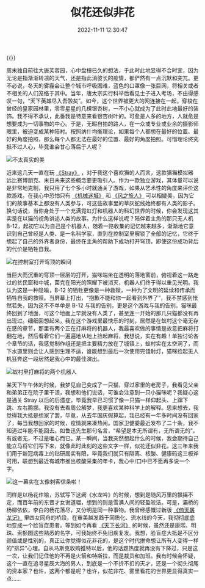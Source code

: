 ﻿---
categories:
- 生活感悟
copyright: true
date: 2022-11-11 12:30:47
description: ''
slug:  Like-Flowers-Not-Flowers
tags:
- 生活
- 随笔
- 感悟
title: 似花还似非花
toc: true
image: /posts/似花非花/hd-wallpaper-g4698ef087_1280.jpg
---

{{<meting server="netease" type="song" id="5280041">}}

周末独自前往大唐芙蓉园，心中盘桓已久的想法，于此时此地显得不合时宜，因为无论是指渐渐转凉的天气，还是指此消彼长的疫情，都俨然有一点沉默和突兀。更不必说，冬天的雾霾会让整个城市呼吸困难，蓝色的口罩像一张巨网，将相关或者不相关的人们笼络于其中。当年，唐太宗实行科举后看见士子进入考场，不由得感叹一句，“天下英雄尽入吾彀矣”。如今，这个世界被更大的网连接在一起，穿梭在曾经的皇家园林里，零零星星的几棵银杏树，一不小心就成为了此时此地最好的装饰。我不得不承认，此番我是特意来看银杏树叶的。可愈是人多的地方，人就愈是想要成为一切事物的中心。于是，无暇自拍的路人，在一众或专业或业余的摄影师眼里，被迫变成某种陪衬。按照纳什均衡理论，如果每个人都想在最好的位置、最好的角度拍照，那么每个人都无法在最好的位置、最好的角度拍照。可惜理论终究抵不过人心，毕竟谁会甘心落后于人呢？

![不太真实的美](/posts/似花非花/微信图片_20221113100830.jpg)

近来这几天一直在玩 [《Stray》](https://www.douban.com/game/35097630/) ，对于我这个喜欢猫的人而言，这款猫猫模拟器远比赛博朋克、末日未来这些概念要更吸引人。作为一款独立游戏，其体量可以说是非常地克制，我只用了七个多小时就通关了游戏，如果从艺术性的角度来评价这款游戏，在我心中恐怕只有 [《机械迷城》](https://www.douban.com/game/10734276/) 和 [《风之旅人》](https://www.douban.com/game/11620741/) 可以相媲美，因为它们的故事基本上都没有人类参与，可这些故事里的草灰蛇线始终都有人类的影子。换句话说，当你身处于一个充满霓虹灯和机器人的科幻世界的时候，你会发现这其实是在以猫的视角讲述人类的故事。为什么这样说呢？陪伴着主角的那只无人机 B-12，起初它以为自己是个机器人，随着一路收集的记忆越来越多，渐渐地它意识到自己曾经是人类、是一名科学家，直到在控制室里解锁了全部的记忆，它终于想起了自己的外界者身份，最终在主角的帮助下成功打开穹顶，即使这份成功背后的代价是牺牲自我。

![在控制室打开穹顶的瞬间](/posts/似花非花/Stray_Screenshot_002.jpg)

当巨大而沉重的穹顶一层层的打开，猫咪端坐在透明的落地窗前，俯视着这一路走过的贫民窟和中城，菌克在阳光的照耀下被消灭，机器人们终于得以重见光明。我认为这是一种隐喻，B-12 的牺牲更像是一种救赎，一种为了文明的延续和传承而牺牲自我的救赎。当屏幕上打出，“抱歉不能和你一起看到外界了”，我不禁感到怅然若失，因为这不不单单是 B-12 与我的告别，更是这个游戏与我的告别。猫咪最终回到了地面，可这个地面上早就没有人类了，甚至连一开始的那几只猫都没有再出现过。细细回想起来，我在这个游戏里最快乐的时刻，居然是在蚁村这个毫无存在感的章节，那里有两个正在打麻将的机器人，我最喜欢做的事情是故意把麻将打翻在地，然后看着它们一遍遍地从地上捡起麻将，我想说，实在有趣！单独讨论各个章节的话，我感觉制作组还是把主要精力放在了城镇上，蚁村实在太空洞了，而下水道里则会让人感到生理不适，谁能想到最后一次使用完镭射灯，猫咪捡起无人机狂奔这一段居然是我心中的最佳演出。

![蚁村里打麻将的两个机器人](/posts/似花非花/Stray_Screenshot_001.jpg)

某天下午午休的时候，我梦见自己变成了一只猫，穿过家里的老房子，我看见父亲和弟弟正在院子里干活，我想和他们说话，可谁会注意到一只小猫咪呢？我疑心这是通关 Stray 以后的后遗症，毕竟我早已习惯了像一只猫一样仰起头、上蹿下跳、左右腾挪。我没有去看周公解梦，我更喜欢某种科学上的解释。思来想去，我觉得我大抵是想家了罢，毕竟，从去年国庆假算起，我已经有一年多时间没有回家了，每当我想回家的时候，疫情就来凑热闹。国家卫健委最近发布了二十条，我不知道过年能不能回去。如鲁迅先生那句名言，“希望是本无所谓有，无所谓无的”，有或者无，不过是唯心而已。某一瞬间，当我突然想起什么的时候，我会期待自己能立马将它们写下来，就像此时此刻的这些文字一样，似花还似非花。这三年来我们用于新冠病毒上的钻研属实有限，毕竟我们就只有隔离、核酸、健康码这三板斧可用，联想到最近有城市推出核酸采集的年卡，我心中/口中已不愿再多说一个字。

![这一幕实在太像刺客信条啦！](/posts/似花非花/Stray_Screenshot_003.jpg)

同样是以杨花作喻，苏轼写下这阙《水龙吟》的时候，想到是随风万里的飘摇不定，而百年前的东晋才女谢道韫，想到的则是雪满人间的轻盈皎洁。可是，灞桥的杨柳依依，李白的杨花落尽，又分明是同一种事物。我曾经感慨过新版 [《倚天屠龙记》](https://movie.douban.com/subject/25865815/) 里四女同舟的桥段，在审美越发趋于同质化、流水线的今天，我彻彻底底地变成一个脸盲症患者。等到如今再看 [《天下长河》](https://movie.douban.com/subject/35517425/) 的时候，虽然还是康熙、明珠、索额图这些熟悉的名字，可我始终不免旧疾复发。我想，脸盲症大抵是不区分颜值或是性别的，真正让你觉得似花非花的，是这个时代拼命想让所有人变得一样的“排异”心理。自从马斯克收购推特以后，他的话题热度就再没有下降过，只是这一次，让我们记住他的不再是火箭和特斯拉，而是裁员和加班。我有时候会怀疑，这个一直在追寻星辰大海的男人，到底是一个不折不扣的天才，还是一个彻头彻尾的资本家？也许，这两个都是呢？也许，似花非花、雾里看花的世界更显得真实一点……



